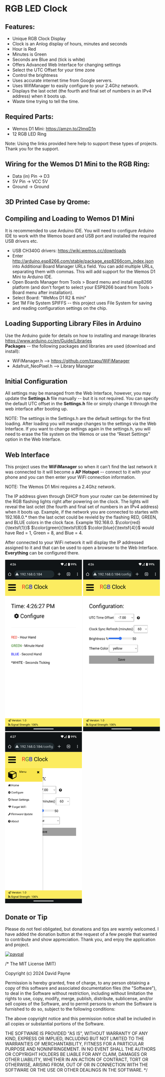 # RGB LED Clock 

## Features:
* Unique RGB Clock Display
* Clock is an Anlog display of hours, minutes and seconds
* Hour is Red
* Minutes is Green
* Seconds are Blue and (tick is white)
* Offers Advanced Web Interface for changing settings
* Select the UTC Offset for your time zone
* Control the brightness
* Uses accurate internet time from Google servers.
* Uses WifiManager to easily configure to your 2.4Ghz network.
* Displays the last octet (the fourth and final set of numbers in an IPv4 address) when it boots up.
* Waste time trying to tell the time.

## Required Parts:
* Wemos D1 Mini: https://amzn.to/2ImqD1n
* 12 RGB LED Ring 

Note: Using the links provided here help to support these types of projects. Thank you for the support.  

## Wiring for the Wemos D1 Mini to the RGB Ring:
* Data (in) Pin -> D3  
* 5V Pin -> VCC 5V 
* Ground -> Ground


## 3D Printed Case by Qrome:  

## Compiling and Loading to Wemos D1 Mini
It is recommended to use Arduino IDE.  You will need to configure Arduino IDE to work with the Wemos board and USB port and installed the required USB drivers etc.  
* USB CH340G drivers:  https://wiki.wemos.cc/downloads
* Enter http://arduino.esp8266.com/stable/package_esp8266com_index.json into Additional Board Manager URLs field. You can add multiple URLs, separating them with commas.  This will add support for the Wemos D1 Mini to Arduino IDE.
* Open Boards Manager from Tools > Board menu and install esp8266 platform (and don't forget to select your ESP8266 board from Tools > Board menu after installation).
* Select Board:  "WeMos D1 R2 & mini"
* Set 1M File System SPIFFS -- this project uses File System for saving and reading configuration settings on the chip.

## Loading Supporting Library Files in Arduino
Use the Arduino guide for details on how to installing and manage libraries https://www.arduino.cc/en/Guide/Libraries  
**Packages** -- the following packages and libraries are used (download and install):  
* WiFiManager.h --> https://github.com/tzapu/WiFiManager  
* Adafruit_NeoPixel.h --> Library Manager

## Initial Configuration
All settings may be managed from the Web Interface, however, you may update the **Settings.h** file manually -- but it is not required.   You can specify the default UTC offset in the **Settings.h** file or simply change it through the web interface after booting up.  

NOTE: The settings in the Settings.h are the default settings for the first loading. After loading you will manage changes to the settings via the Web Interface. If you want to change settings again in the settings.h, you will need to erase the file system on the Wemos or use the “Reset Settings” option in the Web Interface.  

## Web Interface
This project uses the **WiFiManager** so when it can't find the last network it was connected to 
it will become a **AP Hotspot** -- connect to it with your phone and you can then enter your WiFi connection information.  

NOTE: The Wemos D1 Mini requires a 2.4Ghz network.  

The IP address given through DHCP from your router can be determined by the RGB flashing lights right after powering on the clock.  The lights will reveal the last octet (the fourth and final set of numbers in an IPv4 address) when it boots up.  Example, if the network you are connected to startes with 192.168.0.&ast; then the last octet could be revield by the flashing RED, GREEN, and BLUE colors in the clock face.  Example 192.168.0. $\color{red}{\textsf{1}}$ $\color{green}{\textsf{8}}$ $\color{blue}{\textsf{4}}$ would have Red = 1, Green = 8, and Blue = 4.  

After connected to your WiFi network it will display the IP addressed assigned to it and that can be 
used to open a browser to the Web Interface.  **Everything** can be configured there.

<img src="images/screen1.png" alt="image" style="width:250px;height:auto;"> <img src="images/screen2.png" alt="image" style="width:250px;height:auto;"> <img src="images/screen3.png" alt="image" style="width:250px;height:auto;">

## Donate or Tip
Please do not feel obligated, but donations and tips are warmly welcomed.  I have added the donation button at the request of a few people that wanted to contribute and show appreciation.  Thank you, and enjoy the application and project.  

[![paypal](https://www.paypalobjects.com/en_US/i/btn/btn_donateCC_LG.gif)](https://www.paypal.com/cgi-bin/webscr?cmd=_s-xclick&hosted_button_id=6VPMTLASLSKWE)



/* The MIT License (MIT)

Copyright (c) 2024 David Payne

Permission is hereby granted, free of charge, to any person obtaining a copy
of this software and associated documentation files (the "Software"), to deal
in the Software without restriction, including without limitation the rights
to use, copy, modify, merge, publish, distribute, sublicense, and/or sell
copies of the Software, and to permit persons to whom the Software is
furnished to do so, subject to the following conditions:

The above copyright notice and this permission notice shall be included in all
copies or substantial portions of the Software.

THE SOFTWARE IS PROVIDED "AS IS", WITHOUT WARRANTY OF ANY KIND, EXPRESS OR
IMPLIED, INCLUDING BUT NOT LIMITED TO THE WARRANTIES OF MERCHANTABILITY,
FITNESS FOR A PARTICULAR PURPOSE AND NONINFRINGEMENT. IN NO EVENT SHALL THE
AUTHORS OR COPYRIGHT HOLDERS BE LIABLE FOR ANY CLAIM, DAMAGES OR OTHER
LIABILITY, WHETHER IN AN ACTION OF CONTRACT, TORT OR OTHERWISE, ARISING FROM,
OUT OF OR IN CONNECTION WITH THE SOFTWARE OR THE USE OR OTHER DEALINGS IN THE
SOFTWARE.
*/
